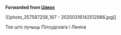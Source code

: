 **Forwarded from [Цімох](https://t.me/sumyc1)**

![[photo_357587258_167 - 20250316142512986.jpg]]

Тое што лучыць Пілсудскага і Леніна